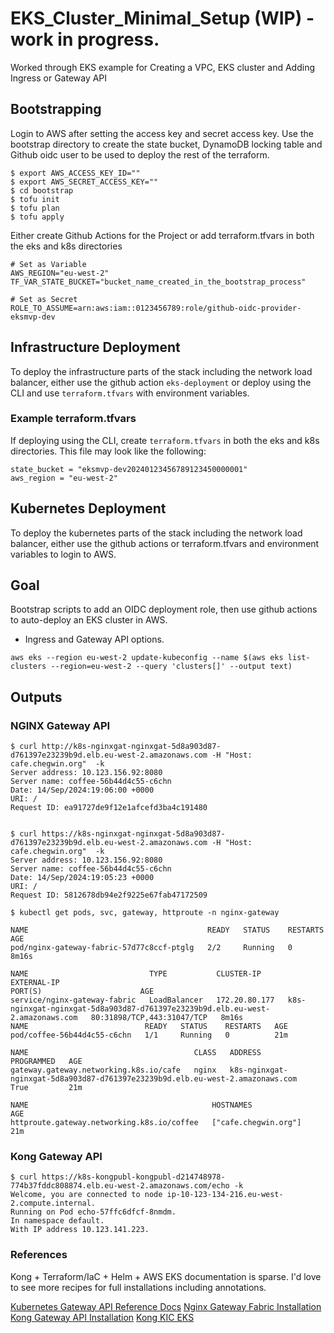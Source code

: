 # EKS_Cluster_Minimal_Setup (WIP) - work in progress.
Worked through EKS example for Creating a VPC, EKS cluster and Adding Ingress or Gateway API


## Bootstrapping

Login to AWS after setting the access key and secret access key. Use the bootstrap directory to create the state bucket,  DynamoDB locking table and Github oidc user to be used to deploy the rest of the terraform.

````
$ export AWS_ACCESS_KEY_ID=""
$ export AWS_SECRET_ACCESS_KEY=""
$ cd bootstrap
$ tofu init
$ tofu plan
$ tofu apply
````

Either create Github Actions for the Project or add terraform.tfvars in both the eks and k8s directories



````
# Set as Variable
AWS_REGION="eu-west-2"
TF_VAR_STATE_BUCKET="bucket_name_created_in_the_bootstrap_process"

# Set as Secret
ROLE_TO_ASSUME=arn:aws:iam::0123456789:role/github-oidc-provider-eksmvp-dev
````
## Infrastructure Deployment

To deploy the infrastructure parts of the stack including the network load balancer, either use the github action ````eks-deployment```` or deploy using the CLI and use ````terraform.tfvars```` with environment variables.

### Example terraform.tfvars

If deploying using the CLI, create ````terraform.tfvars```` in both the eks and k8s directories.  This file may look like the following:

````
state_bucket = "eksmvp-dev20240123456789123450000001"
aws_region = "eu-west-2"
````

## Kubernetes Deployment 

To deploy the kubernetes parts of the stack including the network load balancer, either use the github actions or terraform.tfvars and environment variables to login to AWS.


## Goal 

Bootstrap scripts to add an OIDC deployment role, then use github actions to auto-deploy an EKS cluster in AWS.

- Ingress and Gateway API options.

````
aws eks --region eu-west-2 update-kubeconfig --name $(aws eks list-clusters --region=eu-west-2 --query 'clusters[]' --output text)
````

## Outputs

### NGINX Gateway API

````
$ curl http://k8s-nginxgat-nginxgat-5d8a903d87-d761397e23239b9d.elb.eu-west-2.amazonaws.com -H "Host: cafe.chegwin.org"  -k
Server address: 10.123.156.92:8080
Server name: coffee-56b44d4c55-c6chn
Date: 14/Sep/2024:19:06:00 +0000
URI: /
Request ID: ea91727de9f12e1afcefd3ba4c191480


$ curl https://k8s-nginxgat-nginxgat-5d8a903d87-d761397e23239b9d.elb.eu-west-2.amazonaws.com -H "Host: cafe.chegwin.org"  -k
Server address: 10.123.156.92:8080
Server name: coffee-56b44d4c55-c6chn
Date: 14/Sep/2024:19:05:23 +0000
URI: /
Request ID: 5812678db94e2f9225e67fab47172509

$ kubectl get pods, svc, gateway, httproute -n nginx-gateway

NAME                                        READY   STATUS    RESTARTS   AGE
pod/nginx-gateway-fabric-57d77c8ccf-ptglg   2/2     Running   0          8m16s

NAME                           TYPE           CLUSTER-IP      EXTERNAL-IP                                                                     PORT(S)                      AGE
service/nginx-gateway-fabric   LoadBalancer   172.20.80.177   k8s-nginxgat-nginxgat-5d8a903d87-d761397e23239b9d.elb.eu-west-2.amazonaws.com   80:31898/TCP,443:31047/TCP   8m16s
NAME                          READY   STATUS    RESTARTS   AGE
pod/coffee-56b44d4c55-c6chn   1/1     Running   0          21m

NAME                                     CLASS   ADDRESS                                                                         PROGRAMMED   AGE
gateway.gateway.networking.k8s.io/cafe   nginx   k8s-nginxgat-nginxgat-5d8a903d87-d761397e23239b9d.elb.eu-west-2.amazonaws.com   True         21m

NAME                                         HOSTNAMES              AGE
httproute.gateway.networking.k8s.io/coffee   ["cafe.chegwin.org"]   21m

````

### Kong Gateway API

````
$ curl https://k8s-kongpubl-kongpubl-d214748978-774b37fddc808874.elb.eu-west-2.amazonaws.com/echo -k   
Welcome, you are connected to node ip-10-123-134-216.eu-west-2.compute.internal.
Running on Pod echo-57ffc6dfcf-8nmdm.
In namespace default.
With IP address 10.123.141.223.
````

### References

Kong + Terraform/IaC + Helm + AWS EKS documentation is sparse. I'd love to see more recipes for full installations including annotations.

[ Kubernetes Gateway API Reference Docs](https://gateway-api.sigs.k8s.io/)
[ Nginx Gateway Fabric Installation ](https://docs.nginx.com/nginx-gateway-fabric/installation/installing-ngf/helm/)
[ Kong Gateway API Installation](https://docs.konghq.com/kubernetes-ingress-controller/latest/install/helm/)
[ Kong KIC EKS ](https://docs.konghq.com/kubernetes-ingress-controller/latest/install/cloud/eks/)